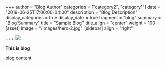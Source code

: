 +++
author = "Blog Author"
categories = ["category2", "category1"]
date = "2019-06-25T17:00:00-04:00"
description = "Blog Description"
display_categories = true
display_date = true
fragment = "blog"
summary = "Blog Summary"
title = "Sample Blog"
title_align = "center"
weight = 100
[asset]
image = "/images/hero-2.jpg"
[sidebar]
align = "right"

+++
![](/images/sola_4.jpg)

**This is blog**

blog content